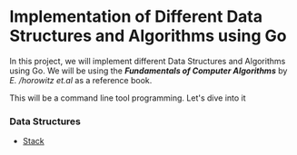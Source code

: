 # Implementation of Different Data Structures and Algorithms using Go

In this project, we will implement different Data Structures and Algorithms using Go. We will be using the ***Fundamentals of Computer Algorithms***  by *E. /horowitz et.al* as a reference book.

This will be a command line tool programming. Let's dive into it

### Data Structures

- [Stack](/Stack/README.md)
